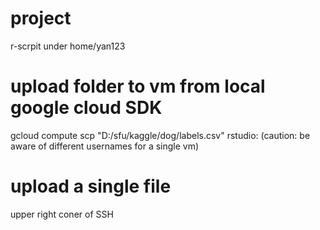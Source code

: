 # project
r-scrpit under home/yan123

# upload folder to vm from local google cloud SDK
gcloud compute scp "D:/sfu/kaggle/dog/labels.csv" rstudio:
(caution: be aware of different usernames for a single vm)

# upload a single file
upper right coner of SSH
